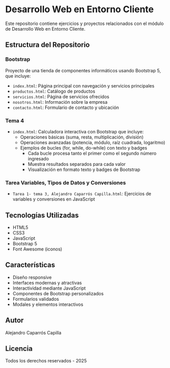 # Desarrollo Web en Entorno Cliente

Este repositorio contiene ejercicios y proyectos relacionados con el módulo de Desarrollo Web en Entorno Cliente.

## Estructura del Repositorio

### Bootstrap
Proyecto de una tienda de componentes informáticos usando Bootstrap 5, que incluye:
- `index.html`: Página principal con navegación y servicios principales
- `productos.html`: Catálogo de productos
- `servicios.html`: Página de servicios ofrecidos
- `nosotros.html`: Información sobre la empresa
- `contacto.html`: Formulario de contacto y ubicación

### Tema 4
- `index.html`: Calculadora interactiva con Bootstrap que incluye:
  - Operaciones básicas (suma, resta, multiplicación, división)
  - Operaciones avanzadas (potencia, módulo, raíz cuadrada, logaritmo)
  - Ejemplos de bucles (for, while, do-while) con texto y badges
    - Cada bucle procesa tanto el primer como el segundo número ingresado
    - Muestra resultados separados para cada valor
    - Visualización en formato texto y badges de Bootstrap

### Tarea Variables, Tipos de Datos y Conversiones
- `Tarea 1- tema 3, Alejandro Caparrós Capilla.html`: Ejercicios de variables y conversiones en JavaScript

## Tecnologías Utilizadas
- HTML5
- CSS3
- JavaScript
- Bootstrap 5
- Font Awesome (iconos)

## Características
- Diseño responsive
- Interfaces modernas y atractivas
- Interactividad mediante JavaScript
- Componentes de Bootstrap personalizados
- Formularios validados
- Modales y elementos interactivos

## Autor
Alejandro Caparrós Capilla

## Licencia
Todos los derechos reservados - 2025
